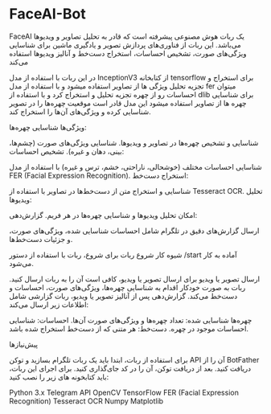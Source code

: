 # FaceAI-Bot

FaceAI یک ربات هوش مصنوعی پیشرفته است که قادر به تحلیل تصاویر و ویدیوها می‌باشد. این ربات از فناوری‌های پردازش تصویر و یادگیری ماشین برای شناسایی ویژگی‌های صورت، تشخیص احساسات، استخراج دست‌خط و آنالیز ویدیوها استفاده می‌کند

در این ربات با استفاده از مدل InceptionV3 از کتابخانه tensorflow برای استخراج و تجزیه تحلیل ویژگی ها از تصاویر استفاده میشود و با استفاده از مدل fer میتوان  احساسات رو از چهره تجزیه تحلیل و استخراج کرد  و با استفاده از dlib برای شناسایی چهره ها از تصاویر استفاده میشود این مدل قادر است موقعیت چهره‌ها را در تصویر شناسایی کرده و ویژگی‌های آن‌ها را استخراج کند.


ویژگی‌ها
شناسایی چهره‌ها:

شناسایی و تشخیص چهره‌ها در تصاویر و ویدیوها.
شناسایی ویژگی‌های صورت (چشم‌ها، بینی، دهان و غیره).
تشخیص احساسات:

شناسایی احساسات مختلف (خوشحالی، ناراحتی، خشم، ترس و غیره) با استفاده از مدل FER (Facial Expression Recognition).
استخراج دست‌خط:

شناسایی و استخراج متن از دست‌خط‌ها در تصاویر با استفاده از Tesseract OCR.
تحلیل ویدیوها:

امکان تحلیل ویدیوها و شناسایی چهره‌ها در هر فریم.
گزارش‌دهی:

ارسال گزارش‌های دقیق در تلگرام شامل احساسات شناسایی شده، ویژگی‌های صورت، و جزئیات دست‌خط‌ها.

شیوه کار
شروع ربات
برای شروع، ربات با استفاده از دستور /start آماده به کار می‌شود.

ارسال تصویر یا ویدیو
برای ارسال تصویر یا ویدیو، کافی است آن را به ربات ارسال کنید.
ربات به صورت خودکار اقدام به شناسایی چهره‌ها، ویژگی‌های صورت، احساسات و دست‌خط می‌کند.
گزارش‌دهی
پس از آنالیز تصویر یا ویدیو، ربات گزارشی شامل اطلاعات زیر ارسال می‌کند:

چهره‌ها شناسایی شده: تعداد چهره‌ها و ویژگی‌های صورت آن‌ها.
احساسات: شناسایی احساسات موجود در چهره.
دست‌خط: هر متنی که از دست‌خط استخراج شده باشد.

پیش‌نیازها

برای استفاده از ربات، ابتدا باید یک ربات تلگرام بسازید و توکن API آن را از BotFather دریافت کنید.
بعد از دریافت توکن، آن را در کد جای‌گذاری کنید.
برای اجرای این ربات، باید کتابخونه های زیر را نصب کنید:

Python 3.x
Telegram API
OpenCV
TensorFlow
FER (Facial Expression Recognition)
Tesseract OCR
Numpy
Matplotlib



